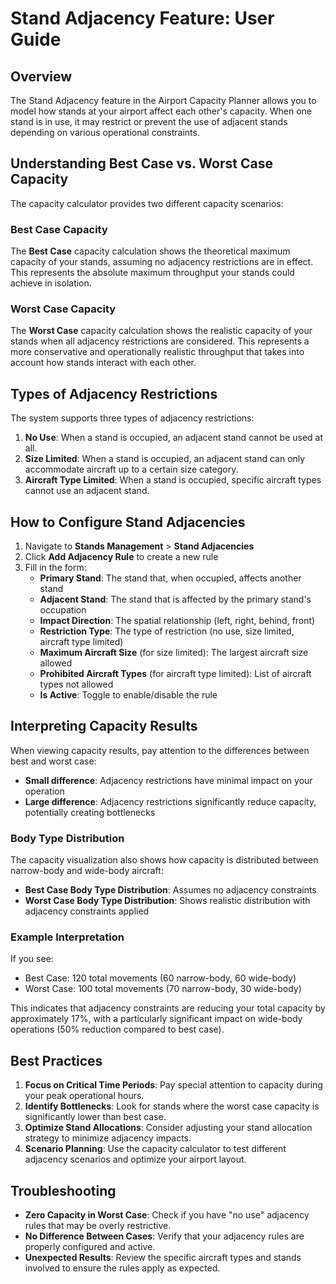 # Stand Adjacency Feature: User Guide

## Overview

The Stand Adjacency feature in the Airport Capacity Planner allows you to model how stands at your airport affect each other's capacity. When one stand is in use, it may restrict or prevent the use of adjacent stands depending on various operational constraints.

## Understanding Best Case vs. Worst Case Capacity

The capacity calculator provides two different capacity scenarios:

### Best Case Capacity

The **Best Case** capacity calculation shows the theoretical maximum capacity of your stands, assuming no adjacency restrictions are in effect. This represents the absolute maximum throughput your stands could achieve in isolation.

### Worst Case Capacity

The **Worst Case** capacity calculation shows the realistic capacity of your stands when all adjacency restrictions are considered. This represents a more conservative and operationally realistic throughput that takes into account how stands interact with each other.

## Types of Adjacency Restrictions

The system supports three types of adjacency restrictions:

1. **No Use**: When a stand is occupied, an adjacent stand cannot be used at all.
2. **Size Limited**: When a stand is occupied, an adjacent stand can only accommodate aircraft up to a certain size category.
3. **Aircraft Type Limited**: When a stand is occupied, specific aircraft types cannot use an adjacent stand.

## How to Configure Stand Adjacencies

1. Navigate to **Stands Management** > **Stand Adjacencies**
2. Click **Add Adjacency Rule** to create a new rule
3. Fill in the form:
   - **Primary Stand**: The stand that, when occupied, affects another stand
   - **Adjacent Stand**: The stand that is affected by the primary stand's occupation
   - **Impact Direction**: The spatial relationship (left, right, behind, front)
   - **Restriction Type**: The type of restriction (no use, size limited, aircraft type limited)
   - **Maximum Aircraft Size** (for size limited): The largest aircraft size allowed
   - **Prohibited Aircraft Types** (for aircraft type limited): List of aircraft types not allowed
   - **Is Active**: Toggle to enable/disable the rule

## Interpreting Capacity Results

When viewing capacity results, pay attention to the differences between best and worst case:

- **Small difference**: Adjacency restrictions have minimal impact on your operation
- **Large difference**: Adjacency restrictions significantly reduce capacity, potentially creating bottlenecks

### Body Type Distribution

The capacity visualization also shows how capacity is distributed between narrow-body and wide-body aircraft:

- **Best Case Body Type Distribution**: Assumes no adjacency constraints
- **Worst Case Body Type Distribution**: Shows realistic distribution with adjacency constraints applied

### Example Interpretation

If you see:
- Best Case: 120 total movements (60 narrow-body, 60 wide-body)
- Worst Case: 100 total movements (70 narrow-body, 30 wide-body)

This indicates that adjacency constraints are reducing your total capacity by approximately 17%, with a particularly significant impact on wide-body operations (50% reduction compared to best case).

## Best Practices

1. **Focus on Critical Time Periods**: Pay special attention to capacity during your peak operational hours.
2. **Identify Bottlenecks**: Look for stands where the worst case capacity is significantly lower than best case.
3. **Optimize Stand Allocations**: Consider adjusting your stand allocation strategy to minimize adjacency impacts.
4. **Scenario Planning**: Use the capacity calculator to test different adjacency scenarios and optimize your airport layout.

## Troubleshooting

- **Zero Capacity in Worst Case**: Check if you have "no use" adjacency rules that may be overly restrictive.
- **No Difference Between Cases**: Verify that your adjacency rules are properly configured and active.
- **Unexpected Results**: Review the specific aircraft types and stands involved to ensure the rules apply as expected. 